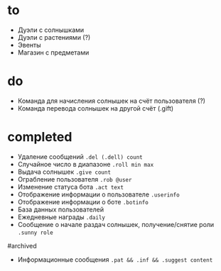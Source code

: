 ﻿# to

* Дуэли с солнышками
* Дуэли с растениями (?)
* Эвенты
* Магазин с предметами

# do

* Команда для начисления солнышек на счёт пользователя (?)
* Команда перевода солнышек на другой счёт (.gift)

# completed

* Удаление сообщений `.del (.dell) count`
* Случайное число в диапазоне `.roll min max`
* Выдача солнышек `.give count`
* Ограбление пользователя `.rob @user`
* Изменение статуса бота `.act text`
* Отображение информации о пользователе `.userinfo`
* Отображение информации о боте `.botinfo`
* База данных пользователей
* Ежедневные награды `.daily`
* Сообщение о начале раздач солнышек, получение/снятие роли `.sunny role`

#archived

* Информационные сообщения `.pat && .inf && .suggest content`